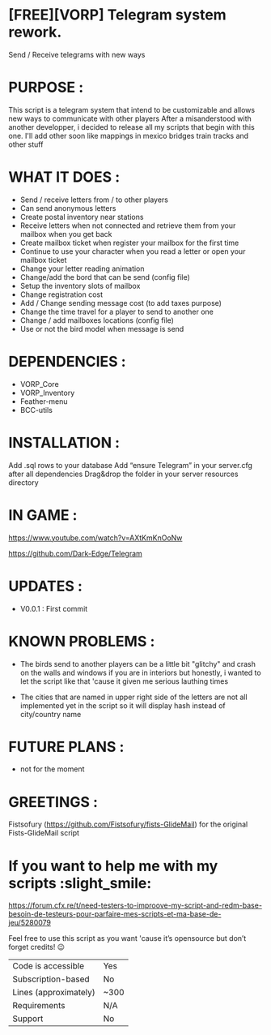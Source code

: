 # [FREE][VORP] Telegram system rework.

Send / Receive telegrams with new ways


# PURPOSE :

This script is a telegram system that intend to be customizable and allows new ways to communicate with other players
After a misanderstood with another developper, i decided to release all my scripts that begin with this one.
I'll add other soon like mappings in mexico bridges train tracks and other stuff

# WHAT IT DOES :

- Send / receive letters from / to other players
- Can send anonymous letters
- Create postal inventory near stations
- Receive letters when not connected and retrieve them from your mailbox when you get back
- Create mailbox ticket when register your mailbox for the first time
- Continue to use your character when you read a letter or open your mailbox ticket
- Change your letter reading animation
- Change/add the bord that can be send (config file)
- Setup the inventory slots of mailbox
- Change registration cost
- Add / Change sending message cost (to add taxes purpose)
- Change the time travel for a player to send to another one
- Change / add mailboxes locations (config file)
- Use or not the bird model when message is send

# DEPENDENCIES :

- VORP_Core
- VORP_Inventory
- Feather-menu
- BCC-utils

# INSTALLATION :

Add .sql rows to your database
Add “ensure Telegram” in your server.cfg after all dependencies
Drag&drop the folder in your server resources directory

# IN GAME :

https://www.youtube.com/watch?v=AXtKmKnOoNw

https://github.com/Dark-Edge/Telegram

# UPDATES :

* V0.0.1 : First commit

# KNOWN PROBLEMS :

* The birds send to another players can be a little bit "glitchy" and crash on the walls and windows if you are in interiors but honestly, i wanted to let the script like that 'cause it given me serious lauthing times

* The cities that are named in upper right side of the letters are not all implemented yet in the script so it will display hash instead of city/country name

# FUTURE PLANS :

* not for the moment

# GREETINGS : 

Fistsofury (https://github.com/Fistsofury/fists-GlideMail) for the original Fists-GlideMail script

# If you want to help me with my scripts :slight_smile: 
https://forum.cfx.re/t/need-testers-to-improove-my-script-and-redm-base-besoin-de-testeurs-pour-parfaire-mes-scripts-et-ma-base-de-jeu/5280079

Feel free to use this script as you want 'cause it’s opensource but don’t forget credits! :wink:

|                                         |                                |
|-------------------------------------|----------------------------|
| Code is accessible       | Yes                        |
| Subscription-based      | No                         |
| Lines (approximately)  | ~300                     |
| Requirements                | N/A                       |
| Support                           | No                         |
